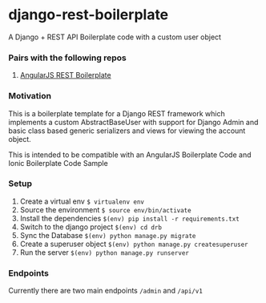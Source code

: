 # django-rest-boilerplate
A Django + REST API Boilerplate code with a custom user object

### Pairs with the following repos
1. [AngularJS REST Boilerplate](https://github.com/AVatch/angularjs-rest-boilerplate)

### Motivation
This is a boilerplate template for a Django REST framework which implements a custom AbstractBaseUser
with support for Django Admin and basic class based generic serializers and views for viewing the account object.

This is intended to be compatible with an AngularJS Boilerplate Code and Ionic Boilerplate Code Sample

### Setup
1. Create a virtual env
```$ virtualenv env```
2. Source the environment
```$ source env/bin/activate```
3. Install the dependencies
```$(env) pip install -r requirements.txt```
4. Switch to the django project
```$(env) cd drb```
5. Sync the Database
```$(env) python manage.py migrate```
6. Create a superuser object
```$(env) python manage.py createsuperuser```
7. Run the server
```$(env) python manage.py runserver```


### Endpoints
Currently there are two main endpoints ```/admin``` and ```/api/v1```
